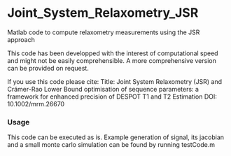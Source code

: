 # Joint_System_Relaxometry_JSR
Matlab code to compute relaxometry measurements using the JSR approach

This code has been developped with the interest of computational speed and might not be easily comprehensible. A more comprehensive version can be provided on request.

If you use this code please cite: 
    Title: Joint System Relaxometry (JSR) and Crámer-Rao Lower Bound optimisation of sequence parameters: a framework for enhanced precision of DESPOT T1 and T2 Estimation
    DOI: 10.1002/mrm.26670

### Usage
This code can be executed as is. Example generation of signal, its jacobian and a small monte carlo simulation can be found by running testCode.m

